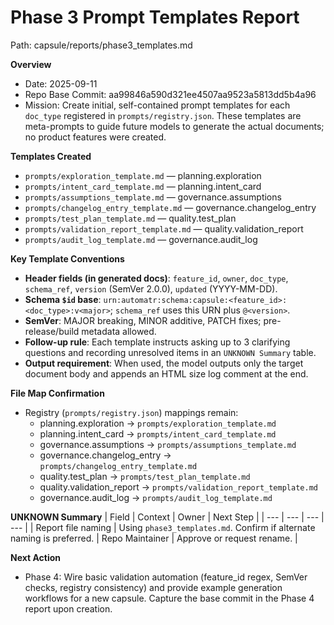 # Phase 3 Prompt Templates Report

Path: capsule/reports/phase3_templates.md

**Overview**
- Date: 2025-09-11
- Repo Base Commit: aa99846a590d321ee4507aa9523a5813dd5b4a96
- Mission: Create initial, self-contained prompt templates for each `doc_type` registered in `prompts/registry.json`. These templates are meta-prompts to guide future models to generate the actual documents; no product features were created.

**Templates Created**
- `prompts/exploration_template.md` — planning.exploration
- `prompts/intent_card_template.md` — planning.intent_card
- `prompts/assumptions_template.md` — governance.assumptions
- `prompts/changelog_entry_template.md` — governance.changelog_entry
- `prompts/test_plan_template.md` — quality.test_plan
- `prompts/validation_report_template.md` — quality.validation_report
- `prompts/audit_log_template.md` — governance.audit_log

**Key Template Conventions**
- **Header fields (in generated docs)**: `feature_id`, `owner`, `doc_type`, `schema_ref`, `version` (SemVer 2.0.0), `updated` (YYYY-MM-DD).
- **Schema `$id` base**: `urn:automatr:schema:capsule:<feature_id>:<doc_type>:v<major>`; `schema_ref` uses this URN plus `@<version>`.
- **SemVer**: MAJOR breaking, MINOR additive, PATCH fixes; pre-release/build metadata allowed.
- **Follow-up rule**: Each template instructs asking up to 3 clarifying questions and recording unresolved items in an `UNKNOWN Summary` table.
- **Output requirement**: When used, the model outputs only the target document body and appends an HTML size log comment at the end.

**File Map Confirmation**
- Registry (`prompts/registry.json`) mappings remain:
  - planning.exploration → `prompts/exploration_template.md`
  - planning.intent_card → `prompts/intent_card_template.md`
  - governance.assumptions → `prompts/assumptions_template.md`
  - governance.changelog_entry → `prompts/changelog_entry_template.md`
  - quality.test_plan → `prompts/test_plan_template.md`
  - quality.validation_report → `prompts/validation_report_template.md`
  - governance.audit_log → `prompts/audit_log_template.md`

**UNKNOWN Summary**
| Field | Context | Owner | Next Step |
| --- | --- | --- | --- |
| Report file naming | Using `phase3_templates.md`. Confirm if alternate naming is preferred. | Repo Maintainer | Approve or request rename. |

**Next Action**
- Phase 4: Wire basic validation automation (feature_id regex, SemVer checks, registry consistency) and provide example generation workflows for a new capsule. Capture the base commit in the Phase 4 report upon creation.
